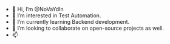 - 👋 Hi, I’m @NoVaYdIn
- 👀 I’m interested in Test Automation.
- 🌱 I’m currently learning Backend development.
- 💞️ I’m looking to collaborate on open-source projects as well.
- 📫
<!---
NoVaYdIn/NoVaYdIn is a ✨ special ✨ repository because its `README.md` (this file) appears on your GitHub profile.
You can click the Preview link to take a look at your changes.
--->
